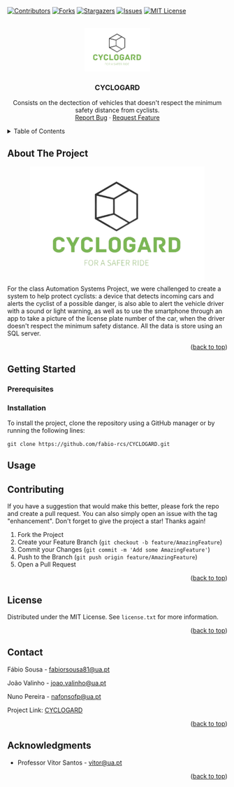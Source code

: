 <!-- Improved compatibility of back to top link: See: https://github.com/othneildrew/Best-README-Template/pull/73 -->
<a name="readme-top"></a>
<!--
*** Thanks for checking out the Best-README-Template. If you have a suggestion
*** that would make this better, please fork the repo and create a pull request
*** or simply open an issue with the tag "enhancement".
*** Don't forget to give the project a star!
*** Thanks again! Now go create something AMAZING! :D
-->



<!-- PROJECT SHIELDS -->
<!--
*** I'm using markdown "reference style" links for readability.
*** Reference links are enclosed in brackets [ ] instead of parentheses ( ).
*** See the bottom of this document for the declaration of the reference variables
*** for contributors-url, forks-url, etc. This is an optional, concise syntax you may use.
*** https://www.markdownguide.org/basic-syntax/#reference-style-links
-->
[![Contributors][contributors-shield]][contributors-url]
[![Forks][forks-shield]][forks-url]
[![Stargazers][stars-shield]][stars-url]
[![Issues][issues-shield]][issues-url]
[![MIT License][license-shield]][license-url]



<!-- PROJECT LOGO -->
<br />
<div align="center">
  <a href="https://github.com/fabio-rcs/CYCLOGARD">
    <img src="Docs/logo.png" alt="Logo" width="150" height="100">
  </a>

<h3 align="center">CYCLOGARD</h3>

  <p align="center">
    Consists on the dectection of vehicles that doesn't respect the minimum safety distance from cyclists.
    <br />
    <a href="https://github.com/fabio-rcs/CYCLOGARD/issues">Report Bug</a>
    ·
    <a href="https://github.com/fabio-rcs/CYCLOGARD/issues">Request Feature</a>
  </p>
</div>



<!-- TABLE OF CONTENTS -->
<details>
  <summary>Table of Contents</summary>
  <ol>
    <li>
      <a href="#about-the-project">About The Project</a>
    </li>
    <li>
      <a href="#getting-started">Getting Started</a>
      <ul>
        <li><a href="#prerequisites">Prerequisites</a></li>
        <li><a href="#installation">Installation</a></li>
      </ul>
    </li>
    <li><a href="#usage">Usage</a></li>
    <li><a href="#contributing">Contributing</a></li>
    <li><a href="#license">License</a></li>
    <li><a href="#contact">Contact</a></li>
    <li><a href="#acknowledgments">Acknowledgments</a></li>
  </ol>
</details>



<!-- ABOUT THE PROJECT -->
## About The Project
<div align="center">
<img  src="Docs/logo.png" alt="Logo" width="400">
</div>
For the class Automation Systems Project, we were challenged to create a system to help protect cyclists: a device that detects incoming cars and alerts the cyclist of a possible danger, is also able to alert the vehicle driver with a sound or light warning, as well as to use the smartphone through an app to take a picture of the license plate number of the car, when the driver doesn't respect the minimum safety distance. All the data is store using an SQL server.

<p align="right">(<a href="#readme-top">back to top</a>)</p>



<!-- ### Built With

* [![Next][Next.js]][Next-url]
* [![React][React.js]][React-url]
* [![Vue][Vue.js]][Vue-url]
* [![Angular][Angular.io]][Angular-url]
* [![Svelte][Svelte.dev]][Svelte-url]
* [![Laravel][Laravel.com]][Laravel-url]
* [![Bootstrap][Bootstrap.com]][Bootstrap-url]
* [![JQuery][JQuery.com]][JQuery-url]

<p align="right">(<a href="#readme-top">back to top</a>)</p> -->



<!-- GETTING STARTED -->
## Getting Started



### Prerequisites


### Installation
To install the project, clone the repository using a GitHub manager or by running the following lines:
```
git clone https://github.com/fabio-rcs/CYCLOGARD.git
```

<!-- USAGE EXAMPLES -->
## Usage


<!-- CONTRIBUTING -->
## Contributing

If you have a suggestion that would make this better, please fork the repo and create a pull request. You can also simply open an issue with the tag "enhancement".
Don't forget to give the project a star! Thanks again!

1. Fork the Project
2. Create your Feature Branch (`git checkout -b feature/AmazingFeature`)
3. Commit your Changes (`git commit -m 'Add some AmazingFeature'`)
4. Push to the Branch (`git push origin feature/AmazingFeature`)
5. Open a Pull Request

<p align="right">(<a href="#readme-top">back to top</a>)</p>



<!-- LICENSE -->
## License

Distributed under the MIT License. See `license.txt` for more information.

<p align="right">(<a href="#readme-top">back to top</a>)</p>



<!-- CONTACT -->
## Contact

Fábio Sousa - fabiorsousa81@ua.pt

João Valinho - joao.valinho@ua.pt

Nuno Pereira - nafonsofp@ua.pt

Project Link: [CYCLOGARD](https://github.com/fabio-rcs/CYCLOGARD)

<p align="right">(<a href="#readme-top">back to top</a>)</p>



<!-- ACKNOWLEDGMENTS -->
## Acknowledgments

* Professor Vítor Santos - vitor@ua.pt

<p align="right">(<a href="#readme-top">back to top</a>)</p>



<!-- MARKDOWN LINKS & IMAGES -->
<!-- https://www.markdownguide.org/basic-syntax/#reference-style-links -->
[contributors-shield]: https://img.shields.io/github/contributors/fabio-rcs/CYCLOGARD.svg?style=for-the-badge
[contributors-url]: https://github.com/fabio-rcs/CYCLOGARD/graphs/contributors
[forks-shield]: https://img.shields.io/github/forks/fabio-rcs/CYCLOGARD.svg?style=for-the-badge
[forks-url]: https://github.com/fabio-rcs/CYCLOGARD/network/members
[stars-shield]: https://img.shields.io/github/stars/fabio-rcs/CYCLOGARD.svg?style=for-the-badge
[stars-url]: https://github.com/fabio-rcs/CYCLOGARD/stargazers
[issues-shield]: https://img.shields.io/github/issues/fabio-rcs/CYCLOGARD.svg?style=for-the-badge
[issues-url]: https://github.com/fabio-rcs/CYCLOGARD/issues
[license-shield]: https://img.shields.io/github/license/fabio-rcs/CYCLOGARD.svg?style=for-the-badge
[license-url]: https://github.com/fabio-rcs/CYCLOGARD/blob/main/LICENSE.txt
[product-screenshot]: Docs/logo.png
